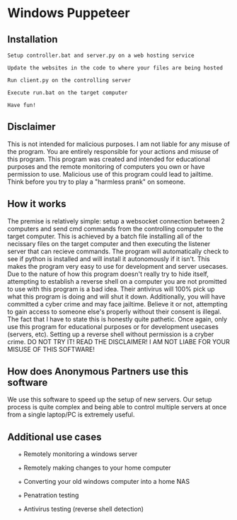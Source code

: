# Windows Puppeteer
## Installation
```
Setup controller.bat and server.py on a web hosting service
```
```
Update the websites in the code to where your files are being hosted
```
```
Run client.py on the controlling server
```
```
Execute run.bat on the target computer 
```
```
Have fun!
```
## Disclaimer
This is not intended for malicious purposes. I am not liable for any misuse of the program. You are entirely responsible for your actions and misuse of this program. This program was created and intended for educational purposes and the remote monitoring of computers you own or have permission to use. Malicious use of this program could lead to jailtime. Think before you try to play a "harmless prank" on someone.

## How it works
The premise is relatively simple: setup a websocket connection between 2 computers and send cmd commands from the controlling computer to the target computer. This is achieved by a batch file installing all of the necissary files on the target computer and then executing the listener server that can recieve commands. The program will automatically check to see if python is installed and will install it autonomously if it isn't. This makes the program very easy to use for development and server usecases. Due to the nature of how this program doesn't really try to hide itself, attempting to establish a reverse shell on a computer you are not promitted to use with this program is a bad idea. Their antivirus will 100% pick up what this program is doing and will shut it down. Additionally, you will have committed a cyber crime and may face jailtime. Believe it or not, attempting to gain access to someone else's properly without their consent is illegal. The fact that I have to state this is honestly quite pathetic. Once again, only use this program for educational purposes or for development usecases (servers, etc). Setting up a reverse shell without permission is a cryber crime. DO NOT TRY IT! READ THE DISCLAIMER! I AM NOT LIABE FOR YOUR MISUSE OF THIS SOFTWARE!

## How does Anonymous Partners use this software
We use this software to speed up the setup of new servers. Our setup process is quite complex and being able to control multiple servers at once from a single laptop/PC is extremely useful.

## Additional use cases
<ul>
  + Remotely monitoring a windows server
</ul>
<ul>
  + Remotely making changes to your home computer
</ul>
<ul>
  + Converting your old windows computer into a home NAS
</ul>
<ul>
  + Penatration testing
</ul>
<ul>
  + Antivirus testing (reverse shell detection)
</ul>
